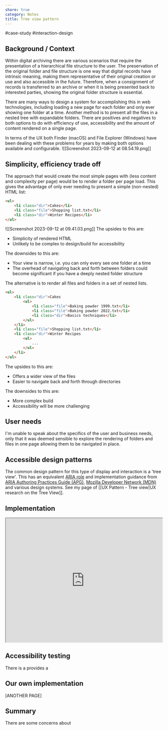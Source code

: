 ```yaml
---
share: true
category: Notes
title: Tree view pattern
---
```


#case-study #interaction-design 

## Background / Context
Within digital archiving there are various scenarios that require the presentation of a hierarchical file structure to the user. The preservation of the original folder and file structure is one way that digital records have intrinsic meaning, making them representative of their original creation or use and also accessible in the future. Therefore, when a consignment of records is transferred to an archive or when it is being presented back to interested parties, showing the original folder structure is essential.

There are many ways to design a system for accomplishing this in web technologies, including loading a new page for each folder and only ever showing one folder at a time. Another method is to present all the files in a nested tree with expandable folders. There are positives and negatives to both options to do with efficiency of use, accessibility and the amount of content rendered on a single page.  

In terms of the UX both Finder (macOS) and File Explorer (Windows) have been dealing with these problems for years by making both options available and configurable.
![[Screenshot 2023-09-12 at 08.54.19.png]]
## Simplicity, efficiency trade off
The approach that would create the most simple pages with (less content and complexity per page) would be to render a folder per page load. This gives the advantage of only ever needing to present a simple (non-nested) HTML list:

```html
<ul>
	<li class="dir">Cakes</li>
	<li class="file">Shopping list.txt</li>
	<li class="dir">Winter Recipes</li>
</ul>
```
![[Screenshot 2023-09-12 at 09.41.03.png]]
The upsides to this are:
- Simplicity of rendered HTML
- Unlikely to be complex to design/build for accessibility

The downsides to this are:
- Your view is narrow, i.e. you can only every see one folder at a time
- The overhead of navigating back and forth between folders could become significant if you have a deeply nested folder structure

The alternative is to render all files and folders in a set of nested lists.

```html
<ul>
	<li class="dir">Cakes
		<ul>
			<li class="file">Baking powder 1999.txt</li>
			<li class="file">Baking powder 2022.txt</li>
			<li class="dir">Basics techniques</li>
		</ul>
	</li>
	<li class="file">Shopping list.txt</li>
	<li class="dir">Winter Recipes
		<ul>
			...
		</ul>
	</li>
</ul>
```

The upsides to this are:
- Offers a wider view of the files
- Easier to navigate back and forth through directories 

The downsides to this are:
- More complex build
- Accessibility will be more challenging

## User needs
I'm unable to speak about the specifics of the user and business needs, only that it was deemed sensible to explore the rendering of folders and files in one page allowing them to be navigated in place. 

## Accessible design patterns
The common design pattern for this type of display and interaction is a 'tree view'. This has an equivalent [ARIA role](https://www.w3.org/TR/2017/REC-wai-aria-1.1-20171214/#tree) and implementation guidance from [ARIA Authoring Practices Guide (APG)](https://www.w3.org/WAI/ARIA/apg/patterns/treeview/), [Mozilla Developer Network (MDN)](https://developer.mozilla.org/en-US/docs/Web/Accessibility/ARIA/Roles/tree_role) and various design systems. See my page of [[UX Pattern - Tree view|UX research on the Tree View]].

## Implementation 

<iframe
  id="inlineFrameExample"
  title="Inline Frame Example"
  width="100%"
  height="400"
  src="https://nationalarchives.github.io/tdr-components/iframe.html?args=&id=tdr-tree-view--default-multiple&viewMode=story"
>
</iframe>


## Accessibility testing

There is a  provides a 


## Our own implementation 
[ANOTHER PAGE]

## Summary 
There are some concerns about 


